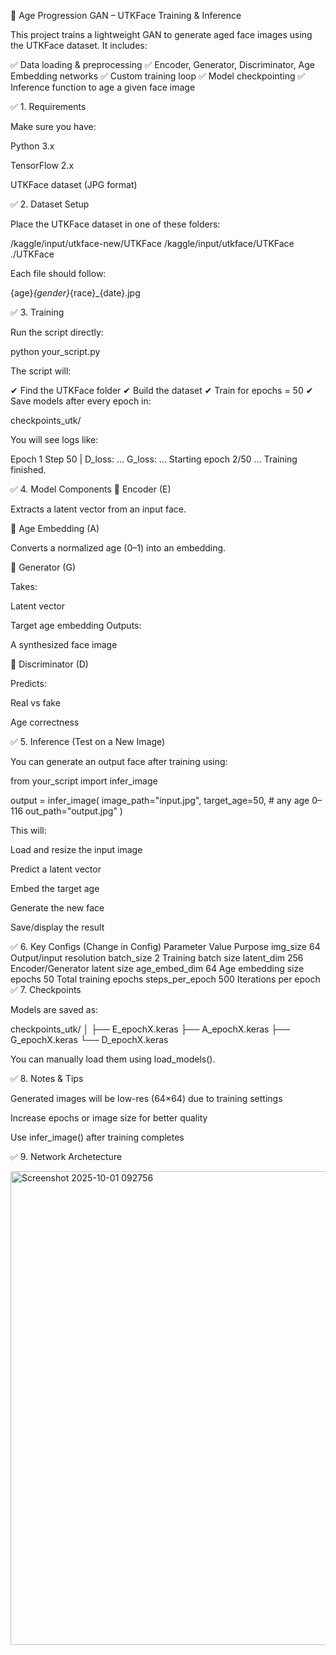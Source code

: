 🧠 Age Progression GAN – UTKFace Training & Inference

This project trains a lightweight GAN to generate aged face images using the UTKFace dataset. It includes:

✅ Data loading & preprocessing
✅ Encoder, Generator, Discriminator, Age Embedding networks
✅ Custom training loop
✅ Model checkpointing
✅ Inference function to age a given face image

✅ 1. Requirements

Make sure you have:

Python 3.x

TensorFlow 2.x

UTKFace dataset (JPG format)

✅ 2. Dataset Setup

Place the UTKFace dataset in one of these folders:

/kaggle/input/utkface-new/UTKFace
/kaggle/input/utkface/UTKFace
./UTKFace


Each file should follow:

{age}_{gender}_{race}_{date}.jpg

✅ 3. Training

Run the script directly:

python your_script.py


The script will:

✔ Find the UTKFace folder
✔ Build the dataset
✔ Train for epochs = 50
✔ Save models after every epoch in:

checkpoints_utk/


You will see logs like:

Epoch 1 Step 50 | D_loss: ... G_loss: ...
Starting epoch 2/50
...
Training finished.

✅ 4. Model Components
🔹 Encoder (E)

Extracts a latent vector from an input face.

🔹 Age Embedding (A)

Converts a normalized age (0–1) into an embedding.

🔹 Generator (G)

Takes:

Latent vector

Target age embedding
Outputs:

A synthesized face image

🔹 Discriminator (D)

Predicts:

Real vs fake

Age correctness

✅ 5. Inference (Test on a New Image)

You can generate an output face after training using:

from your_script import infer_image

output = infer_image(
    image_path="input.jpg",
    target_age=50,      # any age 0–116
    out_path="output.jpg"
)


This will:

Load and resize the input image

Predict a latent vector

Embed the target age

Generate the new face

Save/display the result

✅ 6. Key Configs (Change in Config)
Parameter	Value	Purpose
img_size	64	Output/input resolution
batch_size	2	Training batch size
latent_dim	256	Encoder/Generator latent size
age_embed_dim	64	Age embedding size
epochs	50	Total training epochs
steps_per_epoch	500	Iterations per epoch
✅ 7. Checkpoints

Models are saved as:

checkpoints_utk/
│
├── E_epochX.keras
├── A_epochX.keras
├── G_epochX.keras
└── D_epochX.keras


You can manually load them using load_models().

✅ 8. Notes & Tips

Generated images will be low-res (64×64) due to training settings

Increase epochs or image size for better quality

Use infer_image() after training completes

✅ 9. Network Archetecture

<img width="1410" height="758" alt="Screenshot 2025-10-01 092756" src="https://github.com/user-attachments/assets/00cf498b-b10e-4966-80d3-c94169b25e9a" />


